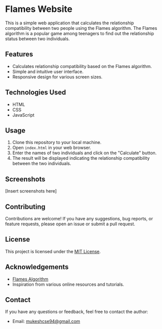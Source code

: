 # Flames Website

This is a simple web application that calculates the relationship compatibility between two people using the Flames algorithm. The Flames algorithm is a popular game among teenagers to find out the relationship status between two individuals.

## Features

- Calculates relationship compatibility based on the Flames algorithm.
- Simple and intuitive user interface.
- Responsive design for various screen sizes.

## Technologies Used

- HTML
- CSS
- JavaScript

## Usage

1. Clone this repository to your local machine.
2. Open `index.html` in your web browser.
3. Enter the names of two individuals and click on the "Calculate" button.
4. The result will be displayed indicating the relationship compatibility between the two individuals.

## Screenshots

[Insert screenshots here]

## Contributing

Contributions are welcome! If you have any suggestions, bug reports, or feature requests, please open an issue or submit a pull request.

## License

This project is licensed under the [MIT License](LICENSE).

## Acknowledgements

- [Flames Algorithm](https://en.wikipedia.org/wiki/FLAMES)
- Inspiration from various online resources and tutorials.

## Contact

If you have any questions or feedback, feel free to contact the author:
- Email: [mukeshcse94@gmail.com](mukeshcse94@gmail.com)
